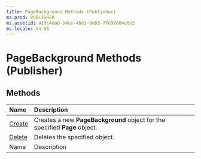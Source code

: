 ```yaml
---
title: PageBackground Methods (Publisher)
ms.prod: PUBLISHER
ms.assetid: a19c4da0-b4ce-4be1-8eb3-77e97664e6e2
ms.locale: en-US
---
```



# PageBackground Methods (Publisher)

## Methods



|**Name**|**Description**|
|:-----|:-----|
| [Create](pagebackground.create-method-publisher.md)|Creates a new  **PageBackground** object for the specified **Page** object.|
| [Delete](pagebackground.delete-method-publisher.md)|Deletes the specified object.|
|Name|Description|


